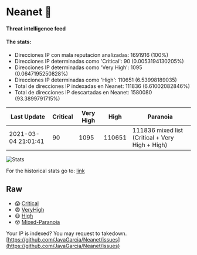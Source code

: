 # Neanet :hocho:
#### Threat intelligence feed
#### The stats:

- Direcciones IP con mala reputacion analizadas: 1691916 (100%)
- Direcciones IP determinadas como 'Critical':  90 (0.0053194130205%)
- Direcciones IP determinadas como 'Very High':  1095 (0.0647195250828%)
- Direcciones IP determinadas como 'High':  110651 (6.53998189035)
- Total de direcciones IP indexadas en Neanet:  111836 (6.61002082846%)
- Total de direcciones IP descartadas en Neanet:  1580080 (93.3899791715%)

| Last Update | Critical | Very High | High | Paranoia |
| --- | --- | --- | --- | --- |
| 2021-03-04 21:01:41 | 90 | 1095 | 110651 | 111836 mixed list (Critical + Very High + High)|

![Stats](https://docs.google.com/spreadsheets/d/e/2PACX-1vSnaNMIXVabIpDJjufMlzH7poXnshF3mgd8Is1g9ytUEzVsP5my4Trn8f-xkoLLQ38xpL3HtmUexLo6/pubchart?oid=501124687&format=image)

For the historical stats go to: [link](/stats.csv)
## Raw
- :scream: [Critical](https://raw.githubusercontent.com/JavaGarcia/Neanet/master/blacklists/neanet_critical.txt)
- :fearful: [VeryHigh](https://raw.githubusercontent.com/JavaGarcia/Neanet/master/blacklists/neanet_veryHigh.txtt)
- :frowning: [High](https://raw.githubusercontent.com/JavaGarcia/Neanet/master/blacklists/neanet_high.txt)
- :dizzy_face: [Mixed-Paranoia](https://raw.githubusercontent.com/JavaGarcia/Neanet/master/blacklists/neanet_all.txt)


Your IP is indexed? You may request to takedown. [https://github.com/JavaGarcia/Neanet/issues](https://github.com/JavaGarcia/Neanet/issues)




















































































































































































































































































































































































































































































































































































































































































































































































































































































































































































































































































































































































































































































































































































































































































































































































































































































































































































































































































































































































































































































































































































































































































































































































































































































































































































































































































































































































































































































































































































































































































































































































































































































































































































































































































































































































































































































































































































































































































































































































































































































































































































































































































































































































































































































































































































































































































































































































































